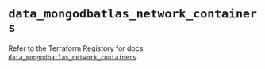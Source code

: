 # `data_mongodbatlas_network_containers`

Refer to the Terraform Registory for docs: [`data_mongodbatlas_network_containers`](https://registry.terraform.io/providers/mongodb/mongodbatlas/1.13.1/docs/data-sources/network_containers).
